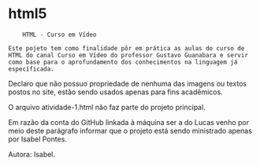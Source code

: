 # html5

        HTML - Curso em Vídeo

    Este pojeto tem como finalidade pôr em prática as aulas do curso de HTML do canal Curso em Vídeo do professor Gustavo Guanabara e servir como base para o aprofundamento dos conhecimentos na linguagem já específicada.

Declaro que não possuo propriedade de nenhuma das imagens ou textos postos no site, estão sendo usados apenas para fins acadêmicos.

O arquivo atividade-1.html não faz parte do projeto principal.

Em razão da conta do GitHub linkada à máquina ser a do Lucas venho por meio deste parágrafo informar que o projeto está sendo ministrado apenas por Isabel Pontes.

Autora: Isabel.
